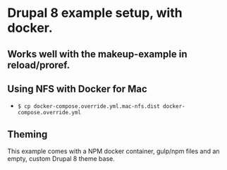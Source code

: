 # Drupal 8 example setup, with docker.

## Works well with the makeup-example in reload/proref.

## Using NFS with Docker for Mac
- `$ cp docker-compose.override.yml.mac-nfs.dist docker-compose.override.yml`
  
## Theming
This example comes with a NPM docker container, gulp/npm files and an empty,
custom Drupal 8 theme base.